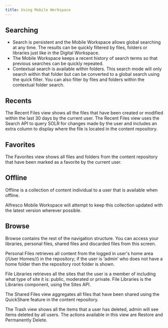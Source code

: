 ```yaml
---
title: Using Mobile Workspace
---
```


## Searching

* Search is persistent and the Mobile Workspace allows global searching at any time. The results can be quickly filtered by files, folders or libraries just like in the Digital Workspace.
* The Mobile Workspace keeps a recent history of search terms so that previous searches can be quickly repeated.
* Contextual search is available within folders. This search mode will only search within that folder but can be converted to a global search using the quick filter. You can also filter by files and folders within the contextual folder search.

## Recents

The Recent Files view shows all the files that have been created or modified within the last 30 days by the current user. The Recent Files view uses the Search API to query SOLR for changes made by the user and includes an extra column to display where the file is located in the content repository. 

## Favorites

The Favorites view shows all files and folders from the content repository that have been marked as a favorite by the current user.

## Offline

Offline is a collection of content individual to a user that is available when offline.

Alfresco Mobile Workspace will attempt to keep this collection updated with the latest version wherever possible.

## Browse

Browse contains the rest of the navigation structure. You can access your libraries, personal files, shared files and discarded files from this screen.

Personal Files retrieves all content from the logged in user's home area (/User Homes/<username>/) in the repository; if the user is ‘admin’ who does not have a home folder then the repository root folder is shown.

File Libraries retrieves all the sites that the user is a member of including what type of site it is: public, moderated or private. File Libraries is the Libraries component, using the Sites API.

The Shared Files view aggregates all files that have been shared using the QuickShare feature in the content repository.

The Trash view shows all the items that a user has deleted, admin will see items deleted by all users. The actions available in this view are Restore and Permanently Delete.
